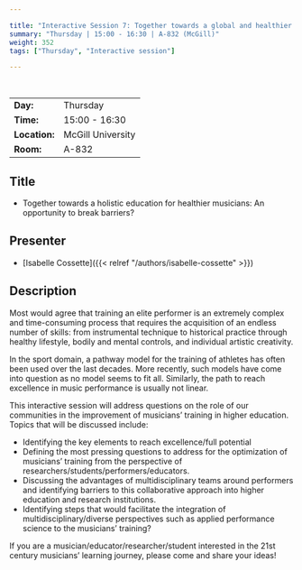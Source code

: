 ```yaml
---

title: "Interactive Session 7: Together towards a global and healthier education for musicians"
summary: "Thursday | 15:00 - 16:30 | A-832 (McGill)"
weight: 352
tags: ["Thursday", "Interactive session"]

---
```


<br>

| | |
| - | - |
| **Day:** | Thursday |
| **Time:** | 15:00 - 16:30 |
| **Location:** | McGill University |
| **Room:** | A-832 |

## Title

- Together towards a holistic education for healthier musicians: An opportunity to break barriers?

## Presenter

- [Isabelle Cossette]({{< relref "/authors/isabelle-cossette" >}})

## Description

Most would agree that training an elite performer is an extremely complex and time-consuming process that requires the acquisition of an endless number of skills: from instrumental technique to historical practice through healthy lifestyle, bodily and mental controls, and individual artistic creativity. 

In the sport domain, a pathway model for the training of athletes has often been used over the last decades. More recently, such models have come into question as no model seems to fit all. Similarly, the path to reach excellence in music performance is usually not linear. 

This interactive session will address questions on the role of our communities in the improvement of musicians’ training in higher education. Topics that will be discussed include: 

- Identifying the key elements to reach excellence/full potential  
- Defining the most pressing questions to address for the optimization of musicians’ training from the perspective of researchers/students/performers/educators.   
- Discussing the advantages of multidisciplinary teams around performers and identifying barriers to this collaborative approach into higher education and research institutions. 
- Identifying steps that would facilitate the integration of multidisciplinary/diverse perspectives such as applied performance science to the musicians’ training?  

If you are a musician/educator/researcher/student interested in the 21st century musicians’ learning journey, please come and share your ideas!    
